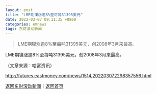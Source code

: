 ```yaml
---
layout: post
title: "LME期镍涨逾8%至每吨31395美元"
date: 2022-03-07 09:11:35 +0800
categories: emnews
tags: 东财滚动新闻
---
```

> LME期镍涨逾8%至每吨31395美元，创2008年3月来最高。

<p>LME期镍涨逾8%至每吨31395美元，创2008年3月来最高。</p><p class="em_media">（文章来源：哈富资讯）</p>

<http://futures.eastmoney.com/news/1514,202203072298357556.html>

[返回东财滚动新闻](//finews.withounder.com/emnews/)｜[返回首页](//finews.withounder.com/)